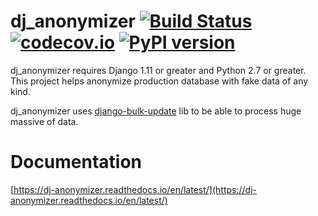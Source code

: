dj_anonymizer [![Build Status](https://travis-ci.com/knowledge-point/dj_anonymizer.svg?branch=master)](https://travis-ci.com/knowledge-point/dj_anonymizer) [![codecov.io](http://codecov.io/github/knowledge-point/dj_anonymizer/coverage.svg?branch=master)](http://codecov.io/github/mirumee/saleor?branch=master) [![PyPI version](https://badge.fury.io/py/dj_anonymizer.svg)](https://badge.fury.io/py/dj_anonymizer)
==================================
dj_anonymizer requires Django 1.11 or greater and Python 2.7 or greater.
This project helps anonymize production database with fake data of any kind.

dj_anonymizer uses [django-bulk-update](https://github.com/aykut/django-bulk-update) lib to be able to process huge massive of data.

Documentation
==================================
[https://dj-anonymizer.readthedocs.io/en/latest/](https://dj-anonymizer.readthedocs.io/en/latest/)
